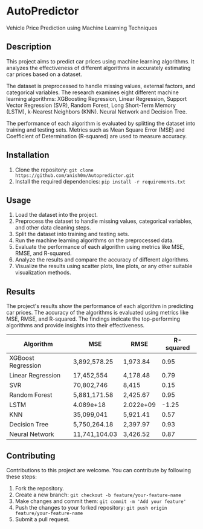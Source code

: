 # AutoPredictor

Vehicle Price Prediction using Machine Learning Techniques

## Description

This project aims to predict car prices using machine learning algorithms. It analyzes the effectiveness of different algorithms in accurately estimating car prices based on a dataset.

The dataset is preprocessed to handle missing values, external factors, and categorical variables. The research examines eight different machine learning algorithms: XGBoosting Regression, Linear Regression, Support Vector Regression (SVR), Random Forest, Long Short-Term Memory (LSTM), k-Nearest Neighbors (KNN). Neural Network and Decision Tree.

The performance of each algorithm is evaluated by splitting the dataset into training and testing sets. Metrics such as Mean Square Error (MSE) and Coefficient of Determination (R-squared) are used to measure accuracy.

## Installation

1. Clone the repository: `git clone https://github.com/anish0m/Autopredictor.git`
2. Install the required dependencies: `pip install -r requirements.txt`

## Usage

1. Load the dataset into the project.
2. Preprocess the dataset to handle missing values, categorical variables, and other data cleaning steps.
3. Split the dataset into training and testing sets.
4. Run the machine learning algorithms on the preprocessed data.
5. Evaluate the performance of each algorithm using metrics like MSE, RMSE, and R-squared.
6. Analyze the results and compare the accuracy of different algorithms.
7. Visualize the results using scatter plots, line plots, or any other suitable visualization methods.

## Results

The project's results show the performance of each algorithm in predicting car prices. The accuracy of the algorithms is evaluated using metrics like MSE, RMSE, and R-squared. The findings indicate the top-performing algorithms and provide insights into their effectiveness.

| Algorithm              | MSE             | RMSE       | R-squared |
|------------------------|-----------------|------------|-----------|
| XGBoost Regression     | 3,892,578.25    | 1,973.84   | 0.95      |
| Linear Regression      | 17,452,554      | 4,178.48   | 0.79      |
| SVR                    | 70,802,746      | 8,415      | 0.15      |
| Random Forest          | 5,881,171.58    | 2,425.67   | 0.95      |
| LSTM                   | 4.089e+18       | 2.022e+09  | -1.25     |
| KNN                    | 35,099,041      | 5,921.41   | 0.57      |
| Decision Tree          | 5,750,264.18    | 2,397.97   | 0.93      |
| Neural Network         | 11,741,104.03   | 3,426.52   | 0.87      |


## Contributing

Contributions to this project are welcome. You can contribute by following these steps:

1. Fork the repository.
2. Create a new branch: `git checkout -b feature/your-feature-name`
3. Make changes and commit them: `git commit -m 'Add your feature'`
4. Push the changes to your forked repository: `git push origin feature/your-feature-name`
5. Submit a pull request.


